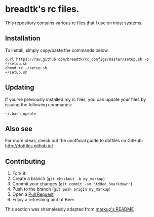 breadtk's rc files.
===================

This repository contains various rc files that I use on most systems.

Installation
------------
To install, simply copy/paste the commands below.

```shell
curl https://raw.github.com/breadtk/rc_configs/master/setup.sh -o ~/setup.sh
chmod +x ~/setup.sh
~/setup.sh
```

Updating
--------
If you've previously installed my rc files, you can update your files by
issuing the following commands:

```shell
~/.bash_update
```

Also see
--------
For more ideas, check out the unofficial guide to dotfiles on GitHub:
http://dotfiles.github.io/

Contributing
------------
1. Fork it.
2. Create a branch (`git checkout -b my_markup`)
3. Commit your changes (`git commit -am "Added Snarkdown"`)
4. Push to the branch (`git push origin my_markup`)
5. Open a [Pull Request][1]
6. Enjoy a refreshing pint of Beer

This section was shamelessly adapted from [markup's README][2]

[1]: http://github.com/github/markup/pulls
[2]: https://github.com/github/markup/blob/master/README.md
